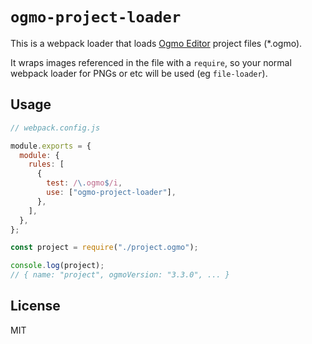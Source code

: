 # `ogmo-project-loader`

This is a webpack loader that loads [Ogmo Editor](https://ogmo-editor-3.github.io/) project files (\*.ogmo).

It wraps images referenced in the file with a `require`, so your normal webpack loader for PNGs or etc will be used (eg `file-loader`).

## Usage

```js
// webpack.config.js

module.exports = {
  module: {
    rules: [
      {
        test: /\.ogmo$/i,
        use: ["ogmo-project-loader"],
      },
    ],
  },
};
```

```js
const project = require("./project.ogmo");

console.log(project);
// { name: "project", ogmoVersion: "3.3.0", ... }
```

## License

MIT
